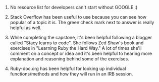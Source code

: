 1. No resource list for developers can't start without GOOGLE :)

2. Stack Overflow has been useful to use because you can see how popular of a topic it is. The green check mark next to answer is really helpful as well.

3. While completing the capstone, it's been helpful following a blogger called "Stacy learns to code". She follows Zed Shaw's book and exercises in "Learning Ruby the Hard Way." A lot of times she'll comment on a concept or idea and it's been helpful to hearing more explanation and reasoning behind some of the exercises.

4. Ruby-doc.org has been helpful for looking up individual functions/methods and how they will run in an IRB session.
